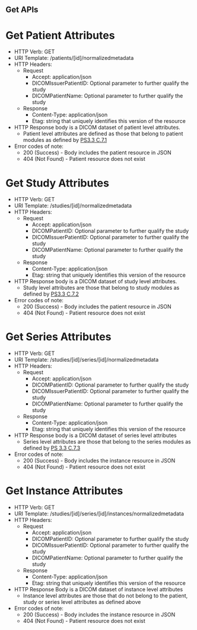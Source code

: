 Get APIs
--------

# Get Patient Attributes 
  - HTTP Verb: GET
  - URI Template: /patients/[id]/normalizedmetadata
  - HTTP Headers:
    - Request
      - Accept: application/json
      - DICOMIssuerPatientID: Optional parameter to further qualify the study 
      - DICOMPatientName: Optional parameter to further qualify the study 
    - Response
      - Content-Type: application/json
      - Etag: string that uniquely identifies this version of the resource 
  - HTTP Response body is a DICOM dataset of patient level attributes.  
    - Patient level attributes are defined as those that belong to patient modules as defined by [PS3.3 C.7.1](https://dicom.nema.org/medical/dicom/current/output/chtml/part03/sect_C.7.html#sect_C.7.1)
  - Error codes of note:
    - 200 (Success) - Body includes the patient resource in JSON
    - 404 (Not Found) - Patient resource does not exist

# Get Study Attributes 
  - HTTP Verb: GET
  - URI Template: /studies/[id]/normalizedmetadata
  - HTTP Headers:
    - Request
      - Accept: application/json
      - DICOMPatientID: Optional parameter to further qualify the study 
      - DICOMIssuerPatientID: Optional parameter to further qualify the study 
      - DICOMPatientName: Optional parameter to further qualify the study 
    - Response
      - Content-Type: application/json
      - Etag: string that uniquely identifies this version of the resource 
  - HTTP Response body is a DICOM dataset of study level attributes.  
    - Study level attributes are those that belong to study modules as defined by [PS3.3 C.7.2](https://dicom.nema.org/medical/dicom/current/output/chtml/part03/sect_C.7.2.html)
  - Error codes of note:
    - 200 (Success) - Body includes the patient resource in JSON
    - 404 (Not Found) - Patient resource does not exist

# Get Series Attributes 
  - HTTP Verb: GET
  - URI Template: /studies/[id]/series/[id]/normalizedmetadata
  - HTTP Headers:
    - Request
      - Accept: application/json
      - DICOMPatientID: Optional parameter to further qualify the study 
      - DICOMIssuerPatientID: Optional parameter to further qualify the study 
      - DICOMPatientName: Optional parameter to further qualify the study 
    - Response
      - Content-Type: application/json
      - Etag: string that uniquely identifies this version of the resource 
  - HTTP Response body is a DICOM dataset of series level attributes
    - Series level attributes are those that belong to the series modules as defined by [PS 3.3 C.7.3](https://dicom.nema.org/medical/dicom/current/output/chtml/part03/sect_C.7.3.html)
  - Error codes of note:
    - 200 (Success) - Body includes the instance resource in JSON
    - 404 (Not Found) - Patient resource does not exist

# Get Instance Attributes 
  - HTTP Verb: GET
  - URI Template: /studies/[id]/series/[id]/instances/normalizedmetadata
  - HTTP Headers:
    - Request
      - Accept: application/json
      - DICOMPatientID: Optional parameter to further qualify the study 
      - DICOMIssuerPatientID: Optional parameter to further qualify the study 
      - DICOMPatientName: Optional parameter to further qualify the study 
    - Response
      - Content-Type: application/json
      - Etag: string that uniquely identifies this version of the resource 
  - HTTP Response Body is a DICOM dataset of instance level attributes 
    - Instance level attributes are those that do not belong to the patient, study or series level attributes as defined above
  - Error codes of note:
    - 200 (Success) - Body includes the instance resource in JSON
    - 404 (Not Found) - Patient resource does not exist
